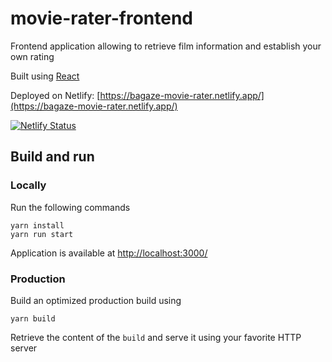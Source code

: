 # movie-rater-frontend

Frontend application allowing to retrieve film information and establish your own rating

Built using [React](https://reactjs.org/)

Deployed on Netlify: [https://bagaze-movie-rater.netlify.app/](https://bagaze-movie-rater.netlify.app/)

[![Netlify Status](https://api.netlify.com/api/v1/badges/0f0429b6-12cc-4631-8dd3-4e19e95d3d1e/deploy-status)](https://app.netlify.com/sites/bagaze-movie-rater/deploys)

## Build and run

### Locally

Run the following commands

```
yarn install
yarn run start
```

Application is available at [http://localhost:3000/](http://localhost:3000/)

### Production

Build an optimized production build using

```
yarn build
```

Retrieve the content of the `build` and serve it using your favorite HTTP server
